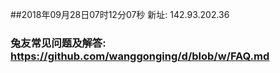 ##2018年09月28日07时12分07秒 新址: 142.93.202.36
### 兔友常见问题及解答: https://github.com/wanggonging/d/blob/w/FAQ.md
